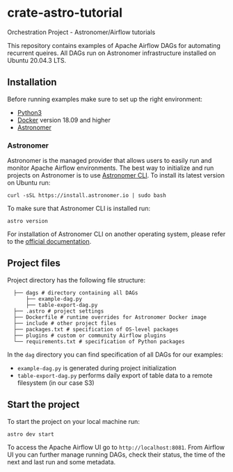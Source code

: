 # crate-astro-tutorial
Orchestration Project - Astronomer/Airflow tutorials

This repository contains examples of Apache Airflow DAGs for automating recurrent queires. All DAGs run on Astronomer infrastructure installed on Ubuntu 20.04.3 LTS.

## Installation

Before running examples make sure to set up the right environment:

* [Python3](https://www.python.org/downloads/)
* [Docker](https://www.docker.com/) version 18.09 and higher
* [Astronomer](https://www.astronomer.io/)

### Astronomer
Astronomer is the managed provider that allows users to easily run and monitor Apache Airflow environments. The best way to initialize and run projects on Astronomer is to use [Astronomer CLI](https://www.astronomer.io/docs/cloud/stable/develop/cli-quickstart). To install its latest version on Ubuntu run:

`curl -sSL https://install.astronomer.io | sudo bash`

To make sure that Astronomer CLI is installed run:

`astro version`

For installation of Astronomer CLI on another operating system, please refer to the [official documentation](https://www.astronomer.io/docs/cloud/stable/develop/cli-quickstart).

## Project files

Project directory has the following file structure:
```
  ├── dags # directory containing all DAGs
      ├── example-dag.py
      ├── table-export-dag.py
  ├── .astro # project settings
  ├── Dockerfile # runtime overrides for Astronomer Docker image
  ├── include # other project files
  ├── packages.txt # specification of OS-level packages
  ├── plugins # custom or community Airflow plugins
  └── requirements.txt # specification of Python packages
```
In the `dag` directory you can find specification of all DAGs for our examples:
* `example-dag.py` is generated during project initialization
* `table-export-dag.py` performs daily export of table data to a remote filesystem (in our case S3)

## Start the project

To start the project on your local machine run:

`astro dev start`

To access the Apache Airflow UI go to `http://localhost:8081`.
From Airflow UI you can further manage running DAGs, check their status, the time of the next and last run and some metadata. 
